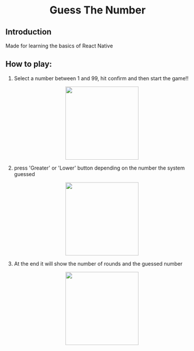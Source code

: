 <h1 align="center">Guess The Number</h1>

<h2>Introduction</h2>

<p>Made for learning the basics of React Native</p>

<h2>How to play:</h2>

<ol>
  <li> Select a number between 1 and 99, hit confirm and then start the game!! </li>
  
  <p align="center">
   <img width="200" src="https://i.postimg.cc/KzhTZjXx/start-Game.png">
  </p>

  <li> press 'Greater' or 'Lower' button depending on the number the system guessed</li>
  
  <p align="center">
    <img width="200" src="https://i.postimg.cc/RZj6RhZK/list.png">
  </p>

  <li> At the end it will show the number of rounds and the guessed number </li>
  
  <p align="center">
    <img width="200" src="https://i.postimg.cc/zD0yQ0fJ/gameOver.png">
  </p>
</ol>

